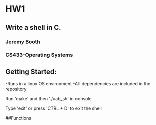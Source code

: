 # HW1
## Write a shell in C.
### Jeremy Booth
### CS433-Operating Systems
## Getting Started:

-Runs in a linux OS environment
-All dependencies are included in the repository

Run 'make' and then './uab_sh' in console

Type 'exit' or press 'CTRL + D' to exit the shell

##Functions




